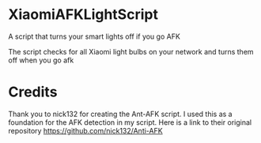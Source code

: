 # XiaomiAFKLightScript
A script that turns your smart lights off if you go AFK

The script checks for all Xiaomi light bulbs on your network and turns them off when you go afk

# Credits
Thank you to nick132 for creating the Ant-AFK script. I used this as a foundation for the AFK detection in my script.
Here is a link to their original repository https://github.com/nick132/Anti-AFK
